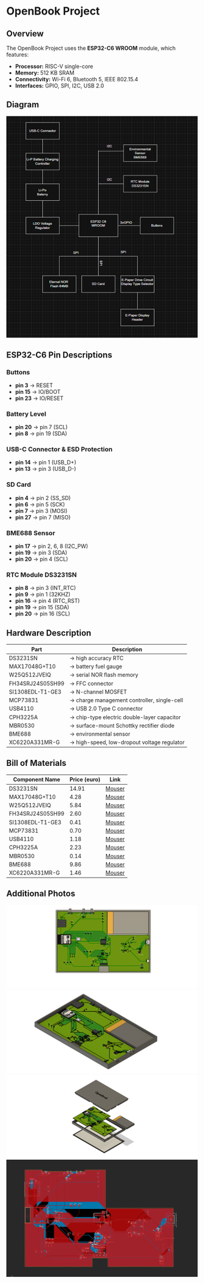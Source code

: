 # OpenBook Project

## Overview
The OpenBook Project uses the **ESP32-C6 WROOM** module, which features:
- **Processor:** RISC-V single-core  
- **Memory:** 512 KB SRAM  
- **Connectivity:** Wi-Fi 6, Bluetooth 5, IEEE 802.15.4  
- **Interfaces:** GPIO, SPI, I2C, USB 2.0  

## Diagram
![Diagrama](./Diagrama.png)

## ESP32-C6 Pin Descriptions

### Buttons
- **pin 3** → RESET  
- **pin 15** → IO/BOOT  
- **pin 23** → IO/RESET  

### Battery Level
- **pin 20** → pin 7 (SCL)  
- **pin 8** → pin 19 (SDA)  

### USB-C Connector & ESD Protection
- **pin 14** → pin 1 (USB_D+)  
- **pin 13** → pin 3 (USB_D-)  

### SD Card
- **pin 4** → pin 2 (SS_SD)  
- **pin 6** → pin 5 (SCK)  
- **pin 7** → pin 3 (MOSI)  
- **pin 27** → pin 7 (MISO)  

### BME688 Sensor
- **pin 17** → pin 2, 6, 8 (I2C_PW)  
- **pin 19** → pin 3 (SDA)  
- **pin 20** → pin 4 (SCL)  

### RTC Module DS3231SN
- **pin 8** → pin 3 (INT_RTC)  
- **pin 9** → pin 1 (32KHZ)  
- **pin 16** → pin 4 (RTC_RST)  
- **pin 19** → pin 15 (SDA)  
- **pin 20** → pin 16 (SCL)

## Hardware Description

| Part              | Description                                     |
|-------------------|-------------------------------------------------|
| DS3231SN          | -> high accuracy RTC                            |
| MAX17048G+T10     | -> battery fuel gauge                           |
| W25Q512JVEIQ      | -> serial NOR flash memory                      |
| FH34SRJ24S05SH99  | -> FFC connector                                |
| SI1308EDL-T1-GE3  | -> N-channel MOSFET                             |
| MCP73831          |-> charge management controller, single-cell     |
| USB4110           | -> USB 2.0 Type C connector                     |
| CPH3225A          | -> chip-type electric double-layer capacitor    |
| MBR0530           | -> surface-mount Schottky rectifier diode       |
| BME688            | -> environmental sensor                         |
| XC6220A331MR-G    | -> high-speed, low-dropout voltage regulator    |

## Bill of Materials

| Component Name       | Price (euro) | Link                                                                                                  |
|----------------------|--------------|--------------------------------------------------------------------------------------------------------|
| DS3231SN             | 14.91        | [Mouser](https://ro.mouser.com/ProductDetail/Analog-Devices-Maxim-Integrated/DS3231SN?qs=1eQvB6Dk1vhUlr8%2FOrV0Fw%3D%3D)  |
| MAX17048G+T10        | 4.28         | [Mouser](https://eu.mouser.com/ProductDetail/Analog-Devices-Maxim-Integrated/MAX17048G%2bT10?qs=D7PJwyCwLAoGnnn8jEPRBQ%3D%3D)    |
| W25Q512JVEIQ         | 5.84         | [Mouser](https://eu.mouser.com/ProductDetail/Winbond/W25Q512JVEIQ?qs=l7cgNqFNU1jw6svr3at6tA%3D%3D)    |
| FH34SRJ24S05SH99     | 2.60         | [Mouser](https://eu.mouser.com/ProductDetail/Hirose-Connector/FH34SRJ-24S-0.5SH99?qs=vcbW%252B4%252BSTIpKBl5ap9J8Fw%3D%3D)        |
| SI1308EDL-T1-GE3     | 0.41         | [Mouser](https://eu.mouser.com/ProductDetail/Vishay-Semiconductors/SI1308EDL-T1-GE3?qs=bX1%252BNvsK%2FBramh9tgpOaEw%3D%3D)         |
| MCP73831             | 0.70         | [Mouser](https://eu.mouser.com/ProductDetail/Microchip-Technology/MCP73831T-2ACI-OT?qs=yUQqVecv4qvbBQBGbHx0Mw%3D%3D)             |
| USB4110              | 1.18         | [Mouser](https://eu.mouser.com/ProductDetail/GCT/USB4110-GF-A?qs=KUoIvG%2F9IlYiZvIXQjyJeA%3D%3D)                          |
| CPH3225A             | 2.23         | [Mouser](https://eu.mouser.com/ProductDetail/Seiko-Semiconductors/CPH3225A?qs=3etwrb1wR%252BhUOph6lAO7eg%3D%3D)           |
| MBR0530              | 0.14         | [Mouser](https://eu.mouser.com/ProductDetail/Micro-Commercial-Components-MCC/MBR0530-TP?qs=KFo7JewZbUECRHkxGanrdg%3D%3D)        |
| BME688               | 9.86         | [Mouser](https://eu.mouser.com/ProductDetail/Bosch-Sensortec/BME688?qs=IS%252B4QmGtzzqQoVDscqwx3A%3D%3D)                    |
| XC6220A331MR-G       | 1.46         | [Mouser](https://eu.mouser.com/ProductDetail/Torex-Semiconductor/XC6220A331MR-G?qs=AsjdqWjXhJ8ZSWznL1J0gg%3D%3D)            |

## Additional Photos

![3D view Top](./Images/carcasa3dtop.png)  
![3D view](./Images/Carcasa.png)
![Exploaded](./Images/Carcasa-Exploaded.png)
![PCB](./Images/PCB.png)